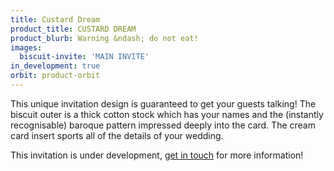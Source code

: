 ```yaml
---
title: Custard Dream
product_title: CUSTARD DREAM
product_blurb: Warning &ndash; do not eat!
images: 
  biscuit-invite: 'MAIN INVITE'
in_development: true
orbit: product-orbit
---
```


This unique invitation design is guaranteed to get your guests talking! The biscuit outer is a thick cotton stock which has your names and the (instantly recognisable) baroque pattern impressed deeply into the card. The cream card insert sports all of the details of your wedding.

This invitation is under development, <a href='/contact'>get in touch</a> for more information!